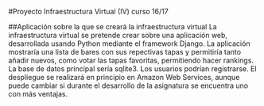 #Proyecto Infraestructura Virtual (IV) curso 16/17

##Aplicación sobre la que se creará la infraestructura virtual
La infraestructura virtual se pretende crear sobre una aplicación web, desarrollada usando Python mediante el framework Django. La aplicación mostraría una lista de bares con sus repectivas tapas y permitiría tanto añadir nuevos, como votar las tapas favoritas, permitiendo hacer rankings. La base de datos principal sería sqlite3. Los usuarios podrían registrarse. El despliegue se realizará en principio en Amazon Web Services, aunque puede cambiar si durante el desarrollo de la asignatura se encuentra uno con más ventajas.
